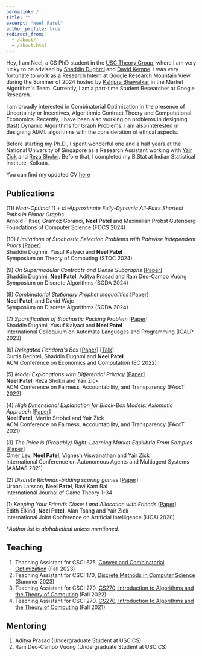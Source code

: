 ```yaml
---
permalink: /
title: ""
excerpt: "Neel Patel"
author_profile: true
redirect_from: 
  - /about/
  - /about.html
---
```


Hey, I am Neel, a CS PhD student in the [USC Theory Group](https://viterbi-web.usc.edu/~cstheory/), where I am very lucky to be advised by [Shaddin Dughmi](http://viterbi-web.usc.edu/~shaddin/) and [David Kempe](http://david-kempe.com). I was very fortunate to work as a Research Intern at Google Research Mountain View during the Summer of 2024 hosted by [Kshipra Bhawalkar](https://research.google/people/kshiprabhawalkar/?&type=google) in the Market Algorithm's Team. Currently, I am a part-time Student Researcher at Google Research.

I am broadly interested in Combinatorial Optimization in the presence of Uncertainty or Incentives, Algorithmic Contract Theory and Computational Economics. Recently, I have been also working on problems in designing (fast) Dynamic Algorithms for Graph Problems. I am also interested in designing AI/ML algorithms with the consideration of ethical aspects. 

Before starting my Ph.D., I spent wonderful one and a half years at the National University of Singapore as a Research Assistant working with [Yair Zick](https://people.cs.umass.edu/~yzick/) and [Reza Shokri](https://www.comp.nus.edu.sg/~reza/). Before that, I completed my B.Stat at Indian Statistical Institute, Kolkata. 

You can find my updated CV [here](https://drive.google.com/file/d/1R_pcOamt3rjmM_EPJbGw-fTObLQNXaN9/view?usp=share_link)

## Publications
(11) *Near-Optimal (1 + ε)-Approximate Fully-Dynamic All-Pairs Shortest Paths in Planar Graphs*    
Arnold Filtser, Gramoz Goranci, **Neel Patel** and Maximilian Probst Gutenberg    
Foundations of Computer Science (FOCS 2024)

(10) *Limitations of Stochastic Selection Problems with Pairwise Independent Priors* [[Paper](https://arxiv.org/abs/2310.05240)]  
Shaddin Dughmi, Yusuf Kalyaci and **Neel Patel**    
Symposium on Theory of Computing (STOC 2024)

(9) *On Supermodular Contracts and Dense Subgraphs* [[Paper](https://arxiv.org/abs/2308.07473)]  
Shaddin Dughmi,  **Neel Patel**, Aditya Prasad and Ram Deo-Campo Vuong  
Symposium on Discrete Algorithms (SODA 2024)

(8) *Combinatorial Stationary Prophet Inequalities* [[Paper](https://arxiv.org/abs/2312.08245)]  
**Neel Patel**, and David Wajc  
Symposium on Discrete Algorithms (SODA 2024)  

(7) *Sparsification of Stochastic Packing Problem* [[Paper](https://arxiv.org/abs/2211.07829)]  
Shaddin Dughmi, Yusuf Kalyaci and **Neel Patel**  
International Colloquium on Automata Languages and Programming (ICALP 2023)

(6) *Delegated Pandora's Box* [[Paper](https://arxiv.org/pdf/2202.10382)] [[Talk](https://www.youtube.com/watch?v=1KRA8vNailA)]       
Curtis Bechtel, Shaddin Dughmi and **Neel Patel**  
ACM Conference on Economics and Computation (EC 2022)

(5) *Model Explanations with Differential Privacy* [[Paper](https://dl.acm.org/doi/10.1145/3531146.3533235)]  
**Neel Patel**, Reza Shokri and Yair Zick  
ACM Conference on Fairness, Accountability, and Transparency (FAccT 2022)

(4) *High Dimensional Explanation for Black-Box Models: Axiomatic Approach* [[Paper](https://dl.acm.org/doi/10.1145/3442188.3445903)]    
**Neel Patel**, Martin Strobel and Yair Zick    
ACM Conference on Fairness, Accountability, and Transparency (FAccT 2021)

(3) *The Price is (Probably) Right: Learning Market Equilibria From Samples* [[Paper](https://www.ifaamas.org/Proceedings/aamas2021/pdfs/p755.pdf)]    
Omer Lev, **Neel Patel**, Vignesh Viswanathan and Yair Zick    
International Conference on Autonomous Agents and Multiagent Systems (AAMAS 2021)

(2) *Discrete Richman-bidding scoring games* [[Paper](https://arxiv.org/abs/2003.05635)]   
Urban Larsson, **Neel Patel**, Ravi Kant Rai   
International Journal of Game Theory 1-34 

(1) *Keeping Your Friends Close: Land Allocation with Friends* [[Paper](https://arxiv.org/abs/2003.03558)]   
Edith Elkind, **Neel Patel**,  Alan Tsang and Yair Zick     
International Joint Conference on Artificial Intelligence (IJCAI 2020)

**Author list is alphabetical unless mentioned.*

## Teaching

1. Teaching Assistant for CSCI 675, [Convex and Combinatorial Optimization](https://viterbi-web.usc.edu/~shaddin/cs675fa23/index.html) (Fall 2023)
2. Teaching Assistant for CSCI 170, [Discrete Methods in Computer Science](https://viterbi-web.usc.edu/~shaddin/cs170su23/index.html) (Summer 2023)  
3. Teaching Assistant for CSCI 270, [CS270, Introduction to Algorithms and the Theory of Computing](https://bytes.usc.edu/cs270/) (Fall 2022)
4. Teaching Assistant for CSCI 270, [CS270, Introduction to Algorithms and the Theory of Computing](https://viterbi-web.usc.edu/~shaddin/cs270fa21/index.html) (Fall 2021)

## Mentoring 
1. Aditya Prasad (Undergraduate Student at USC CS)
2. Ram Deo-Campo Vuong (Undergraduate Student at USC CS)
